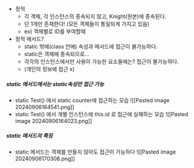 - 정적
	- 각 객체, 각 인스턴스의 종속되지 않고, Knight(원본)에 종속된다.
	- 단 1개만 존재한다! (모든 객체들이 통일되게 가지고 있음)
	- ex) 객체별로 ID를 부여할때
- 정적 메서드?
	- static 밖에(class 안에) 속성과 메서드에 접근이 불가능하다.
	- static은 객체에 종속되므로... 
	- 각각의 인스턴스에서만 사용이 가능한 요소들에는? 접근이 불가능하다.
	- (개인의 정보에 접근 x)
		

##### static 메서드에서는 static속성만 접근 가능
- static Test() 에서 static counter에 접근하는 모습
![[Pasted image 20240906164541.png]]
- static Test() 에서 개별 인스턴스에 this.id 로 접근에 실패하는 모습
![[Pasted image 20240906164023.png]]

##### static 메서드의 특징
- static 메서드는 객체를 만들지 않아도 접근이 가능하다
![[Pasted image 20240906170308.png]]